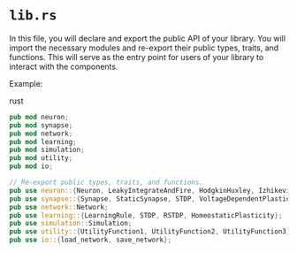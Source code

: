 # `lib.rs`

In this file, you will declare and export the public API of your library. You will import the necessary modules and re-export their public types, traits, and functions. This will serve as the entry point for users of your library to interact with the components.

Example:

rust

```rust
pub mod neuron;
pub mod synapse;
pub mod network;
pub mod learning;
pub mod simulation;
pub mod utility;
pub mod io;

// Re-export public types, traits, and functions.
pub use neuron::{Neuron, LeakyIntegrateAndFire, HodgkinHuxley, Izhikevich};
pub use synapse::{Synapse, StaticSynapse, STDP, VoltageDependentPlasticity};
pub use network::Network;
pub use learning::{LearningRule, STDP, RSTDP, HomeostaticPlasticity};
pub use simulation::Simulation;
pub use utility::{UtilityFunction1, UtilityFunction2, UtilityFunction3};
pub use io::{load_network, save_network};
```
